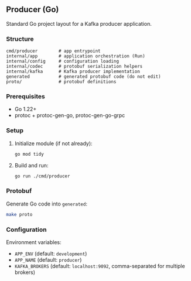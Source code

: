 ## Producer (Go)

Standard Go project layout for a Kafka producer application.

### Structure

```
cmd/producer        # app entrypoint
internal/app        # application orchestration (Run)
internal/config     # configuration loading
internal/codec      # protobuf serialization helpers
internal/kafka      # Kafka producer implementation
generated           # generated protobuf code (do not edit)
proto/              # protobuf definitions
```

### Prerequisites

- Go 1.22+
- protoc + protoc-gen-go, protoc-gen-go-grpc

### Setup

1. Initialize module (if not already):

   ```bash
   go mod tidy
   ```

2. Build and run:

   ```bash
   go run ./cmd/producer
   ```

### Protobuf

Generate Go code into `generated`:

```bash
make proto
```

### Configuration

Environment variables:

- `APP_ENV` (default: `development`)
- `APP_NAME` (default: `producer`)
- `KAFKA_BROKERS` (default: `localhost:9092`, comma-separated for multiple brokers)



